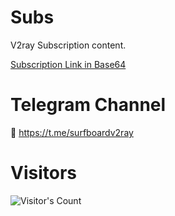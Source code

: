 # Subs
V2ray Subscription content.

[Subscription Link in Base64](https://raw.githubusercontent.com/Surfboardv2ray/Subs/main/Raw)

# Telegram Channel
🔗 https://t.me/surfboardv2ray

# Visitors


![Visitor's Count](https://profile-counter.glitch.me/Surfboardv2ray_Subs/count.svg)
